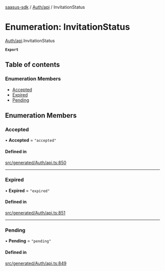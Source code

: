 [saasus-sdk](../README.md) / [Auth/api](../modules/Auth_api.md) / InvitationStatus

# Enumeration: InvitationStatus

[Auth/api](../modules/Auth_api.md).InvitationStatus

**`Export`**

## Table of contents

### Enumeration Members

- [Accepted](Auth_api.InvitationStatus.md#accepted)
- [Expired](Auth_api.InvitationStatus.md#expired)
- [Pending](Auth_api.InvitationStatus.md#pending)

## Enumeration Members

### Accepted

• **Accepted** = ``"accepted"``

#### Defined in

[src/generated/Auth/api.ts:850](https://github.com/saasus-platform/saasus-sdk-javascript/blob/6b95732/src/generated/Auth/api.ts#L850)

___

### Expired

• **Expired** = ``"expired"``

#### Defined in

[src/generated/Auth/api.ts:851](https://github.com/saasus-platform/saasus-sdk-javascript/blob/6b95732/src/generated/Auth/api.ts#L851)

___

### Pending

• **Pending** = ``"pending"``

#### Defined in

[src/generated/Auth/api.ts:849](https://github.com/saasus-platform/saasus-sdk-javascript/blob/6b95732/src/generated/Auth/api.ts#L849)
